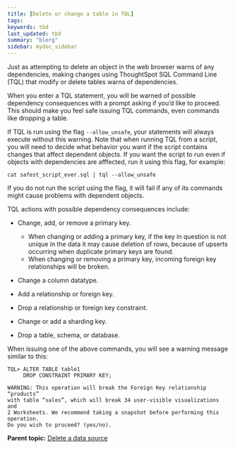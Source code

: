 ```yaml
---
title: [Delete or change a table in TQL]
tags: 
keywords: tbd
last_updated: tbd
summary: "blerg"
sidebar: mydoc_sidebar
---
```

Just as attempting to delete an object in the web browser warns of any dependencies, making changes using ThoughtSpot SQL Command Line (TQL) that modify or delete tables warns of dependencies.

When you enter a TQL statement, you will be warned of possible dependency consequences with a prompt asking if you’d like to proceed. This should make you feel safe issuing TQL commands, even commands like dropping a table.

If TQL is run using the flag `--allow_unsafe`, your statements will always execute without this warning. Note that when running TQL from a script, you will need to decide what behavior you want if the script contains changes that affect dependent objects. If you want the script to run even if objects with dependencies are afffected, run it using this flag, for example:

```
cat safest_script_ever.sql | tql --allow_unsafe
```

If you do not run the script using the flag, it will fail if any of its commands might cause problems with dependent objects.

TQL actions with possible dependency consequences include:

-   Change, add, or remove a primary key.
    -   When changing or adding a primary key, if the key in question is not unique in the data it may cause deletion of rows, because of upserts occurring when duplicate primary keys are found.
    -   When changing or removing a primary key, incoming foreign key relationships will be broken.

-   Change a column datatype.
-   Add a relationship or foreign key.
-   Drop a relationship or foreign key constraint.
-   Change or add a sharding key.
-   Drop a table, schema, or database.

When issuing one of the above commands, you will see a warning message similar to this:

```
TQL> ALTER TABLE table1
     DROP CONSTRAINT PRIMARY KEY;

WARNING: This operation will break the Foreign Key relationship “products”
with table “sales”, which will break 34 user-visible visualizations and
2 Worksheets. We recommend taking a snapshot before performing this operation.
Do you wish to proceed? (yes/no).
```

**Parent topic:** [Delete a data source](../../admin/loading/about_dependencies.html)
